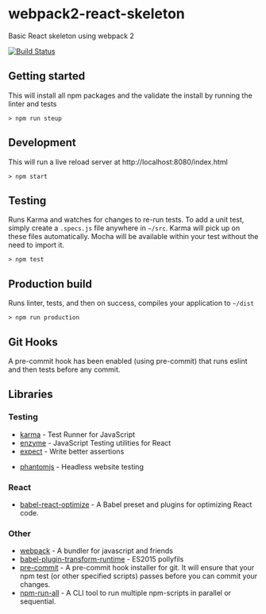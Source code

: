 # webpack2-react-skeleton

Basic React skeleton using webpack 2 

[![Build Status][build-badge]][build]

## Getting started

This will install all npm packages and the  validate the install by running the linter and tests

    > npm run steup

## Development

This will run a live reload server at http://localhost:8080/index.html

    > npm start

## Testing

Runs Karma and watches for changes to re-run tests. To add a unit test, simply create a `.specs.js` file anywhere in `~/src`. Karma will pick up on these files automatically. Mocha will be available within your test without the need to import it.

    > npm test

## Production build

Runs linter, tests, and then on success, compiles your application to `~/dist`

    > npm run production

## Git Hooks

A pre-commit hook has been enabled (using pre-commit) that runs eslint and then tests before any commit.

## Libraries

### Testing

+ [karma](https://github.com/karma-runner/karma) - Test Runner for JavaScript
+ [enzyme](https://github.com/airbnb/enzyme) - JavaScript Testing utilities for React
+ [expect](https://github.com/mjackson/expect) - Write better assertions
* [phantomjs](https://github.com/Medium/phantomjs) - Headless website testing

### React

* [babel-react-optimize](https://github.com/thejameskyle/babel-react-optimize) - A Babel preset and plugins for optimizing React code.

### Other

+ [webpack](https://github.com/webpack/webpack) - A bundler for javascript and friends
+ [babel-plugin-transform-runtime](https://babeljs.io/docs/plugins/transform-runtime/) - ES2015 pollyfils
+ [pre-commit](https://github.com/observing/pre-commit) - A pre-commit hook installer for git. It will ensure that your npm test (or other specified scripts) passes before you can commit your changes.
+ [npm-run-all](https://www.npmjs.com/package/npm-run-all) - A CLI tool to run multiple npm-scripts in parallel or sequential.

[build-badge]: https://travis-ci.org/michael-wolfenden/webpack2-react-skeleton.svg?style=flat-square
[build]: https://travis-ci.org/michael-wolfenden/webpack2-react-skeleton
